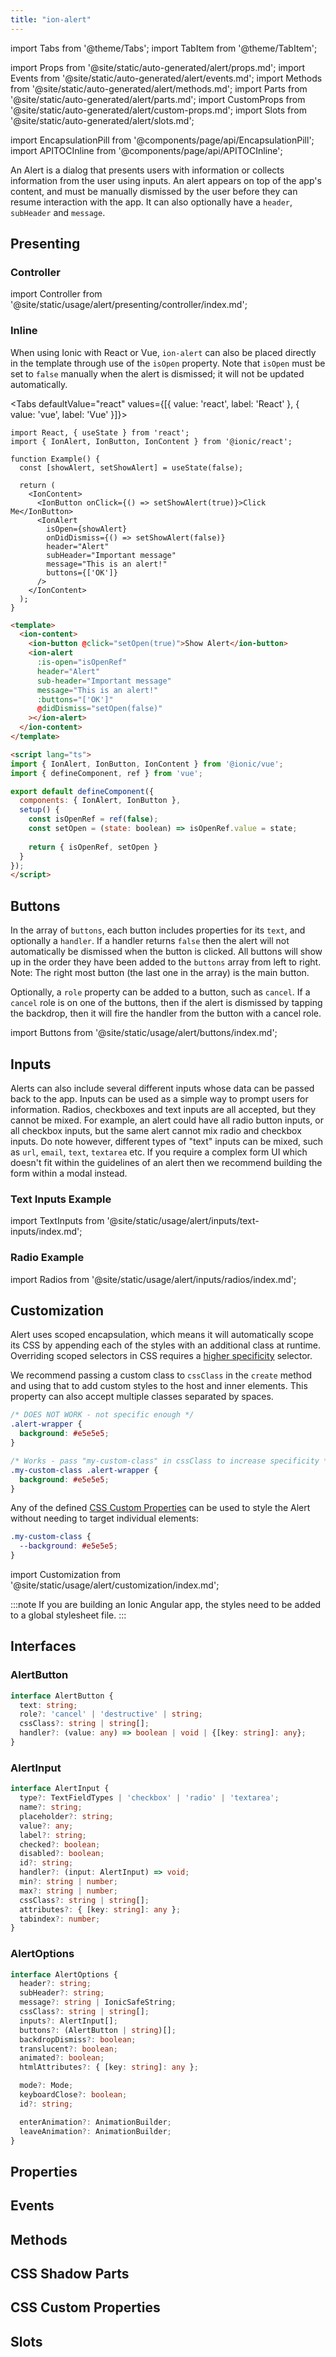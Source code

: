 ```yaml
---
title: "ion-alert"
---
```

import Tabs from '@theme/Tabs';
import TabItem from '@theme/TabItem';

import Props from '@site/static/auto-generated/alert/props.md';
import Events from '@site/static/auto-generated/alert/events.md';
import Methods from '@site/static/auto-generated/alert/methods.md';
import Parts from '@site/static/auto-generated/alert/parts.md';
import CustomProps from '@site/static/auto-generated/alert/custom-props.md';
import Slots from '@site/static/auto-generated/alert/slots.md';

<head>
  <title>ion-alert: Ionic API Alert Buttons with Custom Message Prompts</title>
  <meta name="description" content="ion-alert dialog presents or collects information using inputs. Custom alert button messages appear above the app's content and must be manually dismissed." />
</head>

import EncapsulationPill from '@components/page/api/EncapsulationPill';
import APITOCInline from '@components/page/api/APITOCInline';

<EncapsulationPill type="scoped" />



An Alert is a dialog that presents users with information or collects information from the user using inputs. An alert appears on top of the app's content, and must be manually dismissed by the user before they can resume interaction with the app. It can also optionally have a `header`, `subHeader` and `message`.

## Presenting

### Controller

import Controller from '@site/static/usage/alert/presenting/controller/index.md';

<Controller />

### Inline

When using Ionic with React or Vue, `ion-alert` can also be placed directly in the template through use of the `isOpen` property. Note that `isOpen` must be set to `false` manually when the alert is dismissed; it will not be updated automatically.

<Tabs defaultValue="react" values={[{ value: 'react', label: 'React' }, { value: 'vue', label: 'Vue' }]}>
<TabItem value="react">

```tsx
import React, { useState } from 'react';
import { IonAlert, IonButton, IonContent } from '@ionic/react';

function Example() {
  const [showAlert, setShowAlert] = useState(false);

  return (
    <IonContent>
      <IonButton onClick={() => setShowAlert(true)}>Click Me</IonButton>
      <IonAlert
        isOpen={showAlert}
        onDidDismiss={() => setShowAlert(false)}
        header="Alert"
        subHeader="Important message"
        message="This is an alert!"
        buttons={['OK']}
      />
    </IonContent>
  );
}
```

</TabItem>
<TabItem value="vue">

```html
<template>
  <ion-content>
    <ion-button @click="setOpen(true)">Show Alert</ion-button>
    <ion-alert
      :is-open="isOpenRef"
      header="Alert"
      sub-header="Important message"
      message="This is an alert!"
      :buttons="['OK']"
      @didDismiss="setOpen(false)"
    ></ion-alert>
  </ion-content>
</template>

<script lang="ts">
import { IonAlert, IonButton, IonContent } from '@ionic/vue';
import { defineComponent, ref } from 'vue';

export default defineComponent({
  components: { IonAlert, IonButton },
  setup() {
    const isOpenRef = ref(false);
    const setOpen = (state: boolean) => isOpenRef.value = state;
    
    return { isOpenRef, setOpen }
  }
});
</script>
```

</TabItem>
</Tabs>

## Buttons

In the array of `buttons`, each button includes properties for its `text`, and optionally a `handler`. If a handler returns `false` then the alert will not automatically be dismissed when the button is clicked. All buttons will show up in the order they have been added to the `buttons` array from left to right. Note: The right most button (the last one in the array) is the main button.

Optionally, a `role` property can be added to a button, such as `cancel`. If a `cancel` role is on one of the buttons, then if the alert is dismissed by tapping the backdrop, then it will fire the handler from the button with a cancel role.

import Buttons from '@site/static/usage/alert/buttons/index.md';

<Buttons />


## Inputs

Alerts can also include several different inputs whose data can be passed back to the app. Inputs can be used as a simple way to prompt users for information. Radios, checkboxes and text inputs are all accepted, but they cannot be mixed. For example, an alert could have all radio button inputs, or all checkbox inputs, but the same alert cannot mix radio and checkbox inputs. Do note however, different types of "text" inputs can be mixed, such as `url`, `email`, `text`, `textarea` etc. If you require a complex form UI which doesn't fit within the guidelines of an alert then we recommend building the form within a modal instead.

### Text Inputs Example

import TextInputs from '@site/static/usage/alert/inputs/text-inputs/index.md';

<TextInputs />

### Radio Example

import Radios from '@site/static/usage/alert/inputs/radios/index.md';

<Radios />

## Customization

Alert uses scoped encapsulation, which means it will automatically scope its CSS by appending each of the styles with an additional class at runtime. Overriding scoped selectors in CSS requires a [higher specificity](https://developer.mozilla.org/en-US/docs/Web/CSS/Specificity) selector.

We recommend passing a custom class to `cssClass` in the `create` method and using that to add custom styles to the host and inner elements. This property can also accept multiple classes separated by spaces.

```css
/* DOES NOT WORK - not specific enough */
.alert-wrapper {
  background: #e5e5e5;
}

/* Works - pass "my-custom-class" in cssClass to increase specificity */
.my-custom-class .alert-wrapper {
  background: #e5e5e5;
}
```

Any of the defined [CSS Custom Properties](#css-custom-properties) can be used to style the Alert without needing to target individual elements:

```css
.my-custom-class {
  --background: #e5e5e5;
}
```

import Customization from '@site/static/usage/alert/customization/index.md';

<Customization />

:::note
 If you are building an Ionic Angular app, the styles need to be added to a global stylesheet file.
:::


## Interfaces

### AlertButton

```typescript
interface AlertButton {
  text: string;
  role?: 'cancel' | 'destructive' | string;
  cssClass?: string | string[];
  handler?: (value: any) => boolean | void | {[key: string]: any};
}
```


### AlertInput

```typescript
interface AlertInput {
  type?: TextFieldTypes | 'checkbox' | 'radio' | 'textarea';
  name?: string;
  placeholder?: string;
  value?: any;
  label?: string;
  checked?: boolean;
  disabled?: boolean;
  id?: string;
  handler?: (input: AlertInput) => void;
  min?: string | number;
  max?: string | number;
  cssClass?: string | string[];
  attributes?: { [key: string]: any };
  tabindex?: number;
}
```


### AlertOptions

```typescript
interface AlertOptions {
  header?: string;
  subHeader?: string;
  message?: string | IonicSafeString;
  cssClass?: string | string[];
  inputs?: AlertInput[];
  buttons?: (AlertButton | string)[];
  backdropDismiss?: boolean;
  translucent?: boolean;
  animated?: boolean;
  htmlAttributes?: { [key: string]: any };

  mode?: Mode;
  keyboardClose?: boolean;
  id?: string;

  enterAnimation?: AnimationBuilder;
  leaveAnimation?: AnimationBuilder;
}
```

## Properties
<Props />

## Events
<Events />

## Methods
<Methods />

## CSS Shadow Parts
<Parts />

## CSS Custom Properties
<CustomProps />

## Slots
<Slots />